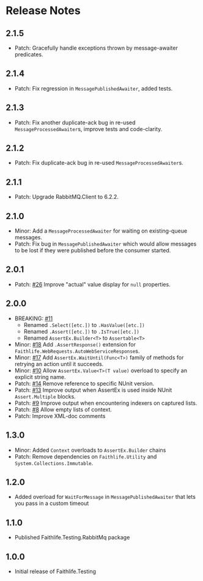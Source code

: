 # Release Notes

## 2.1.5

* Patch: Gracefully handle exceptions thrown by message-awaiter predicates.

## 2.1.4

* Patch: Fix regression in `MessagePublishedAwaiter`, added tests.

## 2.1.3

* Patch: Fix another duplicate-ack bug in re-used `MessageProcessedAwaiter`s, improve tests and code-clarity.

## 2.1.2

* Patch: Fix duplicate-ack bug in re-used `MessageProcessedAwaiter`s.

## 2.1.1

* Patch: Upgrade RabbitMQ.Client to 6.2.2.

## 2.1.0

* Minor: Add a `MessageProcessedAwaiter` for waiting on existing-queue messages.
* Patch: Fix bug in `MessagePublishedAwaiter` which would allow messages to be lost if they were published before the consumer started.

## 2.0.1

* Patch: [#26](https://github.com/Faithlife/FaithlifeTesting/issues/26) Improve "actual" value display for `null` properties.

## 2.0.0

* BREAKING: [#11](https://github.com/Faithlife/FaithlifeTesting/issues/11)
  * Renamed `.Select([etc.])` to `.HasValue([etc.])`
  * Renamed `.Assert([etc.])` to `.IsTrue([etc.])`
  * Renamed `AssertEx.Builder<T>` to `Assertable<T>`
* Minor: [#18](https://github.com/Faithlife/FaithlifeTesting/issues/18) Add `.AssertResponse()` extension for `Faithlife.WebRequests.AutoWebServiceResponse`s.
* Minor: [#17](https://github.com/Faithlife/FaithlifeTesting/issues/17) Add `AssertEx.WaitUntil(Func<T>)` family of methods for retrying an action until it succeeds.
* Minor: [#10](https://github.com/Faithlife/FaithlifeTesting/issues/10) Allow `AssertEx.Value<T>(T value)` overload to specify an explicit string name.
* Patch: [#14](https://github.com/Faithlife/FaithlifeTesting/issues/14) Remove reference to specific NUnit version.
* Patch: [#13](https://github.com/Faithlife/FaithlifeTesting/issues/13) Improve output when AssertEx is used inside NUnit `Assert.Multiple` blocks.
* Patch: [#9](https://github.com/Faithlife/FaithlifeTesting/issues/9) Improve output when encountering indexers on captured lists.
* Patch: [#8](https://github.com/Faithlife/FaithlifeTesting/issues/8) Allow empty lists of context.
* Patch: Improve XML-doc comments

## 1.3.0

* Minor: Added `Context` overloads to `AssertEx.Builder` chains
* Patch: Remove dependencies on `Faithlife.Utility` and `System.Collections.Immutable`.

## 1.2.0

* Added overload for `WaitForMessage` in `MessagePublishedAwaiter` that lets you pass in a custom timeout

## 1.1.0

* Published Faithlife.Testing.RabbitMq package

## 1.0.0

* Initial release of Faithlife.Testing
